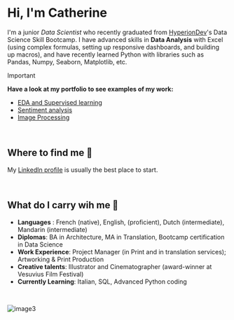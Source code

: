 # Hi, I'm Catherine 

I'm a junior *Data Scientist* who recently graduated from [HyperionDev](https://www.hyperiondev.com/)'s Data Science Skill Bootcamp. I have advanced skills in **Data Analysis** with Excel (using complex formulas, setting up responsive dashboards, and building up macros), and have recently learned Python with libraries such as Pandas, Numpy, Seaborn, Matplotlib, etc. 

> [!IMPORTANT]
> **Have a look at my portfolio to see examples of my work:**
> - [EDA and Supervised learning](https://github.com/CatherineSchalbroeck/Decision-Trees/tree/main)
> - [Sentiment analysis](https://github.com/CatherineSchalbroeck/codingTasks)
> - [Image Processing](https://github.com/CatherineSchalbroeck/Image-Processing/blob/main)

<br>

## Where to find me 👀
My [LinkedIn profile](https://www.linkedin.com/in/catherineschalbroeck/) is usually the best place to start.

<br>

## What do I carry wih me 🧰
- **Languages** : French (native), English, (proficient), Dutch (intermediate), Mandarin (intermediate)
- **Diplomas**: BA in Architecture, MA in Translation, Bootcamp certification in Data Science
- **Work Experience**: Project Manager (in Print and in translation services); Artworking & Print Production
- **Creative talents**: Illustrator and Cinematographer (award-winner at Vesuvius Film Festival)
- **Currently Learning**: Italian, SQL, Advanced Python coding

<br>

![image3](https://github.com/CatherineSchalbroeck/CatherineSchalbroeck/assets/77054227/3fbd4b91-afc4-46bf-8739-38125ab436fc)





<!--
**CatherineSchalbroeck/CatherineSchalbroeck** is a ✨ _special_ ✨ repository because its `README.md` (this file) appears on your GitHub profile.

Here are some ideas to get you started:

- 🔭 I’m currently working on ...
- 🌱 I’m currently learning ...
- 👯 I’m looking to collaborate on ...
- 🤔 I’m looking for help with ...
- 💬 Ask me about ...
- 📫 How to reach me: ...
- 😄 Pronouns: ...
- ⚡ Fun fact: ...
-->
